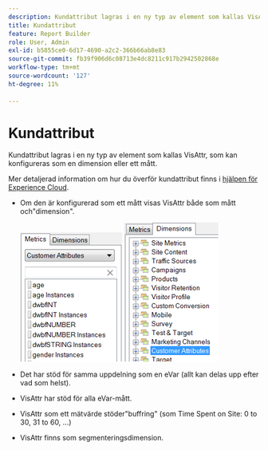 ```yaml
---
description: Kundattribut lagras i en ny typ av element som kallas VisAttr, som kan konfigureras som en dimension eller ett mått.
title: Kundattribut
feature: Report Builder
role: User, Admin
exl-id: b5855ce0-6d17-4690-a2c2-366b66ab8e83
source-git-commit: fb39f906d6c08713e4dc8211c917b2942502868e
workflow-type: tm+mt
source-wordcount: '127'
ht-degree: 11%

---
```


# Kundattribut

Kundattribut lagras i en ny typ av element som kallas VisAttr, som kan konfigureras som en dimension eller ett mått.

Mer detaljerad information om hur du överför kundattribut finns i [hjälpen för Experience Cloud](https://experienceleague.adobe.com/docs/core-services/interface/customer-attributes/attributes.html).

* Om den är konfigurerad som ett mått visas VisAttr både som mått och&quot;dimension&quot;.

  ![Skärmbild som visar mått och dimensionskundattribut.](assets/ca_metrics.png) ![](assets/ca_dimension.png)

* Det har stöd för samma uppdelning som en eVar (allt kan delas upp efter vad som helst).
* VisAttr har stöd för alla eVar-mått.
* VisAttr som ett mätvärde stöder&quot;buffring&quot; (som Time Spent on Site: 0 to 30, 31 to 60, ...)
* VisAttr finns som segmenteringsdimension.
